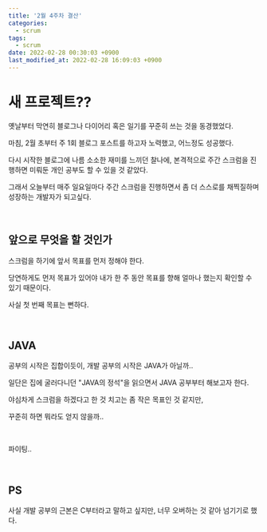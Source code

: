 ```yaml
---
title: '2월 4주차 결산'
categories:
  - scrum
tags:
  - scrum
date: 2022-02-28 00:30:03 +0900
last_modified_at: 2022-02-28 16:09:03 +0900
---
```


# 새 프로젝트??

옛날부터 막연히 블로그나 다이어리 혹은 일기를 꾸준히 쓰는 것을 동경했었다.

마침, 2월 초부터 주 1회 블로그 포스트를 하고자 노력했고, 어느정도 성공했다.

다시 시작한 블로그에 나름 소소한 재미를 느끼던 찰나에, 본격적으로 주간 스크럼을 진행하면 미뤄둔 개인 공부도 할 수 있을 것 같았다.

그래서 오늘부터 매주 일요일마다 주간 스크럼을 진행하면서 좀 더 스스로를 채찍질하며 성장하는 개발자가 되고싶다.

<br>

## 앞으로 무엇을 할 것인가

스크럼을 하기에 앞서 목표를 먼저 정해야 한다.

당연하게도 먼저 목표가 있어야 내가 한 주 동안 목표를 향해 얼마나 했는지 확인할 수 있기 때문이다.

사실 첫 번째 목표는 뻔하다.

<br>

## JAVA

공부의 시작은 집합이듯이, 개발 공부의 시작은 JAVA가 아닐까..

일단은 집에 굴러다니던 "JAVA의 정석"을 읽으면서 JAVA 공부부터 해보고자 한다.

야심차게 스크럼을 하겠다고 한 것 치고는 좀 작은 목표인 것 같지만,

꾸준히 하면 뭐라도 얻지 않을까..

<br>

파이팅..

<br>

## PS

사실 개발 공부의 근본은 C부터라고 말하고 싶지만, 너무 오버하는 것 같아 넘기기로 했다.
